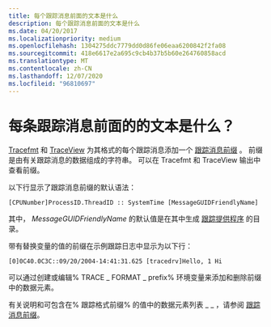 ```yaml
---
title: 每个跟踪消息前面的文本是什么
description: 每个跟踪消息前面的文本是什么
ms.date: 04/20/2017
ms.localizationpriority: medium
ms.openlocfilehash: 1304275ddc7779dd0d86fe06eaa6200842f2fa08
ms.sourcegitcommit: 418e6617e2a695c9cb4b37b5b60e264760858acd
ms.translationtype: MT
ms.contentlocale: zh-CN
ms.lasthandoff: 12/07/2020
ms.locfileid: "96810697"
---
```

# <a name="what-is-the-text-that-precedes-each-trace-message"></a>每条跟踪消息前面的的文本是什么？


[Tracefmt](tracefmt.md) 和 [TraceView](traceview.md) 为其格式的每个跟踪消息添加一个 [跟踪消息前缀](trace-message-prefix.md) 。 前缀是由有关跟踪消息的数据组成的字符串。 可以在 Tracefmt 和 TraceView 输出中查看前缀。

以下行显示了跟踪消息前缀的默认语法：

```
[CPUNumber]ProcessID.ThreadID :: SystemTime [MessageGUIDFriendlyName]
```

其中， *MessageGUIDFriendlyName* 的默认值是在其中生成 [跟踪提供程序](trace-provider.md) 的目录。

带有替换变量的值的前缀在示例跟踪日志中显示为以下行：

```
[0]0C40.0C3C::09/20/2004-14:41:31.625 [tracedrv]Hello, 1 Hi
```

可以通过创建或编辑% TRACE \_ FORMAT \_ prefix% 环境变量来添加和删除前缀中的数据元素。

有关说明和可包含在% 跟踪格式前缀% 的值中的数据元素列表 \_ \_ ，请参阅 [跟踪消息前缀](trace-message-prefix.md)。

